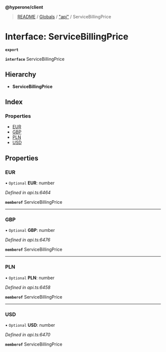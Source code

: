 **@hyperone/client**

> [README](../README.md) / [Globals](../globals.md) / ["api"](../modules/_api_.md) / ServiceBillingPrice

# Interface: ServiceBillingPrice

**`export`** 

**`interface`** ServiceBillingPrice

## Hierarchy

* **ServiceBillingPrice**

## Index

### Properties

* [EUR](_api_.servicebillingprice.md#eur)
* [GBP](_api_.servicebillingprice.md#gbp)
* [PLN](_api_.servicebillingprice.md#pln)
* [USD](_api_.servicebillingprice.md#usd)

## Properties

### EUR

• `Optional` **EUR**: number

*Defined in api.ts:6464*

**`memberof`** ServiceBillingPrice

___

### GBP

• `Optional` **GBP**: number

*Defined in api.ts:6476*

**`memberof`** ServiceBillingPrice

___

### PLN

• `Optional` **PLN**: number

*Defined in api.ts:6458*

**`memberof`** ServiceBillingPrice

___

### USD

• `Optional` **USD**: number

*Defined in api.ts:6470*

**`memberof`** ServiceBillingPrice
